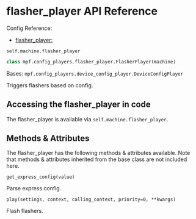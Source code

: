 # flasher_player API Reference

Config Reference:

* [flasher_player:](../../../config/flasher_player.md)

`self.machine.flasher_player`

``` python
class mpf.config_players.flasher_player.FlasherPlayer(machine)
```

Bases: `mpf.config_players.device_config_player.DeviceConfigPlayer`

Triggers flashers based on config.

## Accessing the flasher_player in code

The flasher_player is available via `self.machine.flasher_player`.

## Methods & Attributes

The flasher_player has the following methods & attributes available. Note that methods & attributes inherited from the base class are not included here.

`get_express_config(value)`

Parse express config.

`play(settings, context, calling_context, priority=0, **kwargs)`

Flash flashers.

